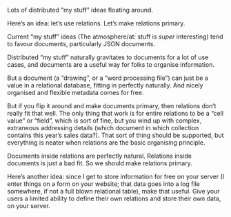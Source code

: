 Lots of distributed “my stuff” ideas floating around.

Here’s an idea: let’s use relations. Let’s make relations primary.

Current “my stuff” ideas (The atmosphere/at: stuff is *super* interesting) tend to favour documents, particularly JSON documents.

Distributed “my stuff” naturally gravitates to documents for a lot of use cases, and documents are a useful way for folks to organise information.

But a document (a “drawing”, or a “word processing file”) can just be a value in a relational database, fitting in perfectly naturally. And nicely organised and flexible metadata comes for free.

But if you flip it around and make documents primary, then relations don’t really fit that well. The only thing that work is for entire relations to be a “cell value” or “field”, which is sort of fine, but you wind up with complex, extraneous addressing details (which document in which collection contains this year’s sales data?). That sort of thing should be supported, but everything is neater when relations are the basic organising principle.

Documents inside relations are perfectly natural. Relations inside documents is just a bad fit. So we should make relations primary.

Here’s another idea: since I get to store information for free on your server (I enter things on a form on your website; that data goes into a log file somewhere, if not a full blown relational table), make that useful. Give your users a limited ability to define their own relations and store their own data, on your server.

